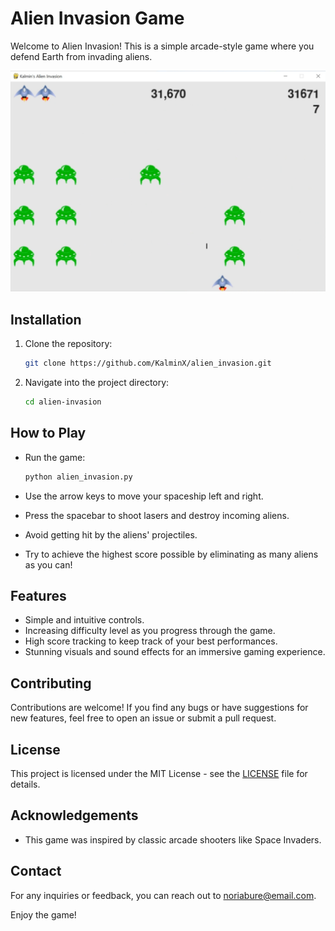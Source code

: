 # Alien Invasion Game

Welcome to Alien Invasion! This is a simple arcade-style game where you defend Earth from invading aliens. 

![Gameplay Screenshot](alien_invasion_pic.png)

## Installation

1. Clone the repository:

    ```bash
    git clone https://github.com/KalminX/alien_invasion.git
    ```

2. Navigate into the project directory:

    ```bash
    cd alien-invasion
    ```

## How to Play

- Run the game:

    ```bash
    python alien_invasion.py
    ```

- Use the arrow keys to move your spaceship left and right.
- Press the spacebar to shoot lasers and destroy incoming aliens.
- Avoid getting hit by the aliens' projectiles.
- Try to achieve the highest score possible by eliminating as many aliens as you can!

## Features

- Simple and intuitive controls.
- Increasing difficulty level as you progress through the game.
- High score tracking to keep track of your best performances.
- Stunning visuals and sound effects for an immersive gaming experience.

## Contributing

Contributions are welcome! If you find any bugs or have suggestions for new features, feel free to open an issue or submit a pull request.

## License

This project is licensed under the MIT License - see the [LICENSE](LICENSE) file for details.

## Acknowledgements

- This game was inspired by classic arcade shooters like Space Invaders.

## Contact

For any inquiries or feedback, you can reach out to [noriabure@email.com](mailto:noriabure@email.com).

Enjoy the game!

